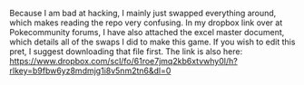 Because I am bad at hacking, I mainly just swapped everything around, which makes reading the repo very confusing. In my dropbox link over at Pokecommunity forums, I have also attached the 
excel master document, which details all of the swaps I did to make this game. If you wish to edit this pret, I suggest downloading that file first. The link is also here:
https://www.dropbox.com/scl/fo/61roe7jmq2kb6xtvwhy0l/h?rlkey=b9fbw6yz8mdmjg1i8v5nm2tn6&dl=0
